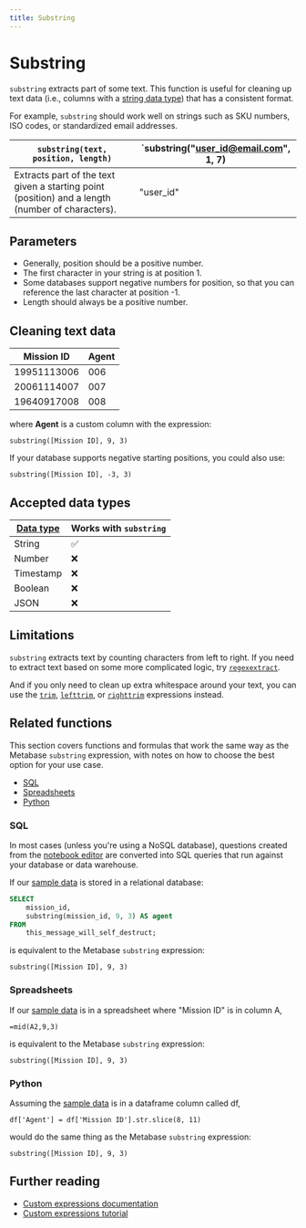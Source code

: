 ```yaml
---
title: Substring
---
```


# Substring

`substring` extracts part of some text. This function is useful for cleaning up text data (i.e., columns with a [string data type](https://www.metabase.com/learn/databases/data-types-overview#examples-of-data-types)) that has a consistent format.

For example, `substring` should work well on strings such as SKU numbers, ISO codes, or standardized email addresses.

| `substring(text, position, length)`                                                              | `substring("user_id@email.com", 1, 7) |
|--------------------------------------------------------------------------------------------------|---------------------------------------|
| Extracts part of the text given a starting point (position) and a length (number of characters). | "user_id"                             |

## Parameters

- Generally, position should be a positive number. 
- The first character in your string is at position 1.
- Some databases support negative numbers for position, so that you can reference the last character at position -1.
- Length should always be a positive number.

## Cleaning text data

| Mission ID  | Agent |
|-------------|-------|
| 19951113006 | 006   |
| 20061114007 | 007   |
| 19640917008 | 008   |

where **Agent** is a custom column with the expression:

```
substring([Mission ID], 9, 3)
```

If your database supports negative starting positions, you could also use:

```
substring([Mission ID], -3, 3)
```

## Accepted data types

| [Data type](https://www.metabase.com/learn/databases/data-types-overview#examples-of-data-types) | Works with `substring`  |
| ----------------------- | -------------------- |
| String                  | ✅                   |
| Number                  | ❌                   |
| Timestamp               | ❌                   |
| Boolean                 | ❌                   |
| JSON                    | ❌                   |

## Limitations

`substring` extracts text by counting characters from left to right. If you need to extract text based on some more complicated logic, try [`regexextract`](../expressions-list.md#regexextract).

And if you only need to clean up extra whitespace around your text, you can use the [`trim`](../expressions-list.md#trim), [`lefttrim`](../expressions-list.md#lefttrim), or [`righttrim`](../expressions-list.md#righttrim) expressions instead.

## Related functions

This section covers functions and formulas that work the same way as the Metabase `substring` expression, with notes on how to choose the best option for your use case.

- [SQL](#sql)
- [Spreadsheets](#spreadsheets)
- [Python](#python)

### SQL

In most cases (unless you're using a NoSQL database), questions created from the [notebook editor](https://www.metabase.com/glossary/notebook_editor) are converted into SQL queries that run against your database or data warehouse. 

If our [sample data](#cleaning-text-data) is stored in a relational database:

```sql
SELECT
    mission_id,
    substring(mission_id, 9, 3) AS agent
FROM
    this_message_will_self_destruct;
```

is equivalent to the Metabase `substring` expression:

```
substring([Mission ID], 9, 3)
```

### Spreadsheets

If our [sample data](#cleaning-text-data) is in a spreadsheet where "Mission ID" is in column A,

```
=mid(A2,9,3)
```

is equivalent to the Metabase `substring` expression:

```
substring([Mission ID], 9, 3)
```

### Python

Assuming the [sample data](#cleaning-text-data) is in a dataframe column called df,

```
df['Agent'] = df['Mission ID'].str.slice(8, 11)
```

would do the same thing as the Metabase `substring` expression:

```
substring([Mission ID], 9, 3)
```

## Further reading

- [Custom expressions documentation](../expressions.md)
- [Custom expressions tutorial](https://www.metabase.com/learn/questions/)
